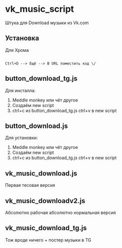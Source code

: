 # vk_music_script
Штука для Download музыки из Vk.com

## Установка

Для Хрома

```chrome

Ctrl+D --> Ещё --> В URL поместить код \/

```
## button_download_tg.js

Для инсталла:
1. Meddle monkey или чёт другое
2. Создаём new script
3. ctrl+c из button_download_tg.js ctrl+v в new script

## button_download.js

Для установки:
1. Meddle monkey или чёт другое
2. Создаём new script
3. ctrl+c из button_download_tg.js ctrl+v в new script

## vk_music_download.js
Первая тесовая версия

## vk_music_downloadv2.js
Абсолютно рабочая абсолютно нормальная версия

## vk_music_download_tg.js
Тож вроде ничего + постер музыки в TG



